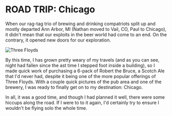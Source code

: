 ROAD TRIP: Chicago
==================

When our rag-tag trio of brewing and drinking compatriots split up and mostly departed Ann Arbor, MI (Nathan moved to Vail, CO, Paul to Chicago), it didn't mean that our exploits in the beer world had come to an end. On the contrary, it opened new doors for our exploration.

![Three Floyds](http://www.yeastboundanddown.com/wp-content/uploads/2010/12/IMG_1649-300x200.jpg "Three Floyds")

By this time, I has grown pretty weary of my travels (and as you can see, night had fallen since the ast time I stepped foot inside a building), so I made quick work of purchasing a 6-pack of Robert the Bruce, a Scotch Ale that I'd never had, despite it being one of the more popular offerings of Three Floyds. With a couple quick pictures of the pub area and one of the brewery, I was ready to finally get on to my destination: Chicago.

In all, it was a good time, and though I had planned it well, there were some hiccups along the road. If I were to to it again, I'd certainly try to ensure I wouldn't be flying solo the whole time.